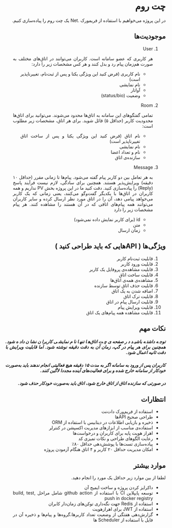 <div dir="rtl" align="justify">

چت روم
======
در این پروژه می‌خواهیم با استفاده از فریمورک .Net یک چت روم را پیاده‌سازی کنیم.

## موجودیت‌ها

1. User
   
    هر کاربری که عضو سامانه است. کاربران می‌توانند در اتاق‌های مختلف به صورت هم‌زمان پیام رد و بدل کنند و هر کس مشخصات زیر را دارد:
    - نام کاربری (فرض کنید این ویژگی یکتا و پس از ثبت‌نام، تغییرناپذیر است)
   - نام نمایشی
   - آواتار
   - وضعیت (status/bio)
2. Room
   
   تمامی گفتگوهای این سامانه به اتاق‌ها محدود می‌شوند. می‌توانید برای اتاق‌ها محدودیت کاربر (حداقل ۵) قائل شوید. برای هر اتاق، مشخصات زیر مطلوب است:
   - نام اتاق (فرض کنید این ویژگی یکتا و پس از ساخت اتاق تغییرناپذیر است)
   - نام نمایشی
   - نام و تعداد اعضا
   - سازنده‌ی اتاق
3. Message
   
   به هر تعامل بین دو کاربر پیام گفته می‌شود. پیام‌ها تا زمانی مقرر (حداقل ۱۰ دقیقه) ویرایش‌پذیر هستند. همچنین برای سادگی، لازم نیست فرآیند پاسخ (Reply) را پیاده‌سازی کنید. دقت کنید ما در این پروژه بخش PV نداریم و همه کاربران در اتاق‌ها با یکدیگر گفت‌وگو می‌کنند، یعنی زمانی که یک کاربر می‌خواهد پیامی دهد، آن را در اتاق مورد نظر ارسال کرده و سایر کاربران می‌توانند همه پیام‌های اتاقی که در آن هستند را مشاهده کنند.  هر پیام مشخصات زیر را دارد
   - id (برای کاربر نمایش داده نمی‌شود)
   - متن
   - زمان ارسال

## ویژگی‌ها ( APIهایی که باید طراحی کنید  )

1. قابلیت ثبت‌نام کاربر
2. قابلیت ورود کاربر
3. قابلیت مشاهده‌ی پروفایل یک کاربر 
4. قابلیت ساخت اتاق
5. مشاهده‌ی همه‌ی اتاق‌ها
6. قابلیت حذف اتاق توسط سازنده 
7. اضافه شدن به یک اتاق
8. قابلیت ترک اتاق
9. قابلیت ارسال پیام در اتاق
10. قابلیت ویرایش پیام
11. قابلیت مشاهده همه پیام‌های یک اتاق

## نکات مهم
##### توجه داشته باشید در صفحه‌ی چت اتاق‌ها تنها نام نمایشی کاربران نشان داده شود. همچنین برای هر پیام در گپ، زمان آن به دقت دقیقه نوشته شود. اما قابلیت ویرایش با دقت ثانیه اعمال شود.
##### کاربران پس از ورود به سامانه اگر به مدت ۱۵ دقیقه هیچ فعالیتی انجام ندهند باید به‌صورت خودکار از سامانه خارج شده و برای فعالیت‌های آینده مجددا لاگین کنند.
##### در صورتی که سازنده اتاق از اتاق خارج شود، اتاق باید به‌صورت خودکار حذف شود.

## انتظارات

- استفاده از فریم‌ورک دات‌نت 
- طراحی صحیح APIها
- ذخیره و بازیابی اطلاعات در دیتابیس با استفاده از ORM
- استفاده‌ی مناسب از ابزازهای مدیریت اکسپشن در کنترلر
- اهراز هویت پایه برای کاربران و درخواست‌ها
- رعایت الگوهای طراحی و نکات تمیزی کد
- پیاده‌سازی تست‌ها با پوشش‌دهی حداقل ۸۰٪
- امکان مدیریت حداقل ۲۰ کاربر و ۴ اتاق هنگام آزمودن پروژه


## موارد بیشتر
لطفا از بین موارد زیر حداقل یک مورد را انجام دهید. 
- داکرایز کردن پروژه و ساخت ایمیج آن
- توسعه پایپلاین CI با استفاده از github action شامل مراحل build, test, push in docker registry
- استفاده از Redis جهت نگه‌داری توکن‌های زمان‌دار کابران
- استفاده از JWT برای اهرازهویت
-  گزارش‌دهی هفتگی از وضعیت تعداد کاربرها،گروه‌ها و پیام‌ها و ذخیره آن در فایل با استفاده از Scheduler ها
</div>
